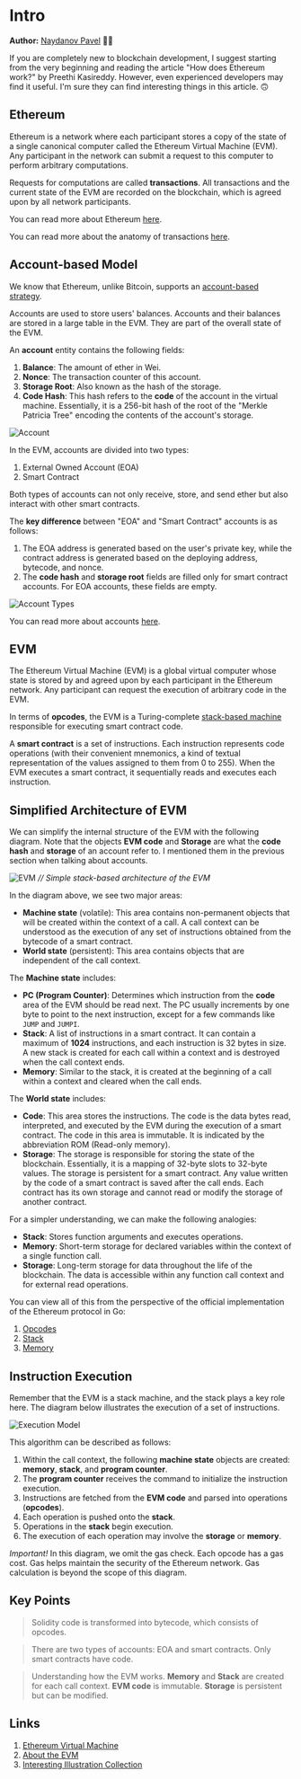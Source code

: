 # Intro

**Author:** [Naydanov Pavel](https://github.com/PavelNaydanov) 🕵️‍♂️

If you are completely new to blockchain development, I suggest starting from the very beginning and reading the article "How does Ethereum work?" by Preethi Kasireddy. However, even experienced developers may find it useful. I'm sure they can find interesting things in this article. 🙃

## Ethereum

Ethereum is a network where each participant stores a copy of the state of a single canonical computer called the Ethereum Virtual Machine (EVM). Any participant in the network can submit a request to this computer to perform arbitrary computations.

Requests for computations are called **transactions**. All transactions and the current state of the EVM are recorded on the blockchain, which is agreed upon by all network participants.

You can read more about Ethereum [here](https://ethereum.org/developers/docs/intro-to-ethereum/#what-is-ethereum).

You can read more about the anatomy of transactions [here](https://medium.com/remix-ide/the-anatomy-of-a-transaction-receipt-d935aacc9fcd).

## Account-based Model

We know that Ethereum, unlike Bitcoin, supports an [account-based strategy](https://jcliff.medium.com/intro-to-blockchain-utxo-vs-account-based-89b9a01cd4f5).

Accounts are used to store users' balances. Accounts and their balances are stored in a large table in the EVM. They are part of the overall state of the EVM.

An **account** entity contains the following fields:
1. **Balance**: The amount of ether in Wei.
2. **Nonce**: The transaction counter of this account.
3. **Storage Root**: Also known as the hash of the storage.
4. **Code Hash**: This hash refers to the **code** of the account in the virtual machine. Essentially, it is a 256-bit hash of the root of the "Merkle Patricia Tree" encoding the contents of the account's storage.

![Account](./images/account.png)

In the EVM, accounts are divided into two types:
1. External Owned Account (EOA)
2. Smart Contract

Both types of accounts can not only receive, store, and send ether but also interact with other smart contracts.

The **key difference** between "EOA" and "Smart Contract" accounts is as follows:
1. The EOA address is generated based on the user's private key, while the contract address is generated based on the deploying address, bytecode, and nonce.
2. The **code hash** and **storage root** fields are filled only for smart contract accounts. For EOA accounts, these fields are empty.

![Account Types](./images/account-types.png)

You can read more about accounts [here](https://ethereum.org/developers/docs/accounts/).

## EVM

The Ethereum Virtual Machine (EVM) is a global virtual computer whose state is stored by and agreed upon by each participant in the Ethereum network. Any participant can request the execution of arbitrary code in the EVM.

In terms of **opcodes**, the EVM is a Turing-complete [stack-based machine](https://en.wikipedia.org/wiki/Stack_machine) responsible for executing smart contract code.

A **smart contract** is a set of instructions. Each instruction represents code operations (with their convenient mnemonics, a kind of textual representation of the values assigned to them from 0 to 255). When the EVM executes a smart contract, it sequentially reads and executes each instruction.

## Simplified Architecture of EVM

We can simplify the internal structure of the EVM with the following diagram. Note that the objects **EVM code** and **Storage** are what the **code hash** and **storage** of an account refer to. I mentioned them in the previous section when talking about accounts.

![EVM](./images/evm.png)
*// Simple stack-based architecture of the EVM*

In the diagram above, we see two major areas:
- **Machine state** (volatile): This area contains non-permanent objects that will be created within the context of a call. A call context can be understood as the execution of any set of instructions obtained from the bytecode of a smart contract.
- **World state** (persistent): This area contains objects that are independent of the call context.

The **Machine state** includes:
- **PC (Program Counter)**: Determines which instruction from the **code** area of the EVM should be read next. The PC usually increments by one byte to point to the next instruction, except for a few commands like `JUMP` and `JUMPI`.
- **Stack**: A list of instructions in a smart contract. It can contain a maximum of **1024** instructions, and each instruction is 32 bytes in size. A new stack is created for each call within a context and is destroyed when the call context ends.
- **Memory**: Similar to the stack, it is created at the beginning of a call within a context and cleared when the call ends.

The **World state** includes:
- **Code**: This area stores the instructions. The code is the data bytes read, interpreted, and executed by the EVM during the execution of a smart contract. The code in this area is immutable. It is indicated by the abbreviation ROM (Read-only memory).
- **Storage**: The storage is responsible for storing the state of the blockchain. Essentially, it is a mapping of 32-byte slots to 32-byte values. The storage is persistent for a smart contract. Any value written by the code of a smart contract is saved after the call ends. Each contract has its own storage and cannot read or modify the storage of another contract.

For a simpler understanding, we can make the following analogies:
- **Stack**: Stores function arguments and executes operations.
- **Memory**: Short-term storage for declared variables within the context of a single function call.
- **Storage**: Long-term storage for data throughout the life of the blockchain. The data is accessible within any function call context and for external read operations.

You can view all of this from the perspective of the official implementation of the Ethereum protocol in Go:
1. [Opcodes](https://github.com/ethereum/go-ethereum/blob/master/core/vm/instructions.go)
2. [Stack](https://github.com/ethereum/go-ethereum/blob/master/core/vm/stack.go)
3. [Memory](https://github.com/ethereum/go-ethereum/blob/master/core/vm/memory.go)

## Instruction Execution

Remember that the EVM is a stack machine, and the stack plays a key role here. The diagram below illustrates the execution of a set of instructions.

![Execution Model](./images/execution-model.png)

This algorithm can be described as follows:
1. Within the call context, the following **machine state** objects are created: **memory**, **stack**, and **program counter**.
2. The **program counter** receives the command to initialize the instruction execution.
3. Instructions are fetched from the **EVM code** and parsed into operations (**opcodes**).
4. Each operation is pushed onto the **stack**.
5. Operations in the **stack** begin execution.
6. The execution of each operation may involve the **storage** or **memory**.

_Important!_ In this diagram, we omit the gas check. Each opcode has a gas cost. Gas helps maintain the security of the Ethereum network. Gas calculation is beyond the scope of this diagram.

## Key Points

> Solidity code is transformed into bytecode, which consists of opcodes.

> There are two types of accounts: EOA and smart contracts. Only smart contracts have code.

> Understanding how the EVM works. **Memory** and **Stack** are created for each call context. **EVM code** is immutable. **Storage** is persistent but can be modified.

## Links

1. [Ethereum Virtual Machine](https://ethereum.org/en/developers/docs/evm/)
2. [About the EVM](https://www.evm.codes/about)
3. [Interesting Illustration Collection](https://takenobu-hs.github.io/downloads/ethereum_evm_illustrated.pdf)
